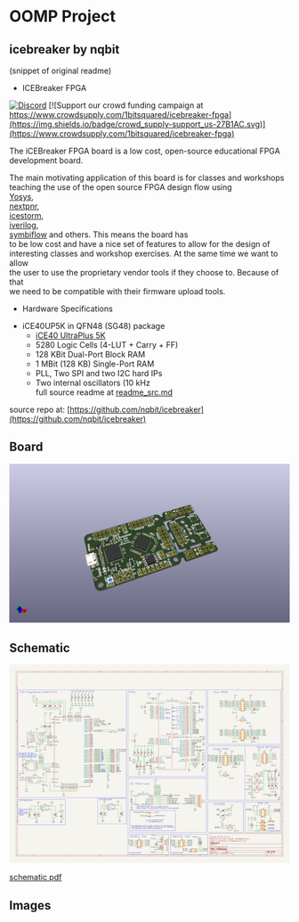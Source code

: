 # OOMP Project  
## icebreaker  by nqbit  
  
(snippet of original readme)  
  
- ICEBreaker FPGA  
  
[![Discord](https://img.shields.io/discord/613131135903596547?logo=discord)](https://discord.gg/P7FYThy) [![Support our crowd funding campaign at https://www.crowdsupply.com/1bitsquared/icebreaker-fpga](https://img.shields.io/badge/crowd_supply-support_us-27B1AC.svg)](https://www.crowdsupply.com/1bitsquared/icebreaker-fpga)  
  
The iCEBreaker FPGA board is a low cost, open-source educational FPGA  
development board.  
  
The main motivating application of this board is for classes and workshops  
teaching the use of the open source FPGA design flow using  
[Yosys](http://www.clifford.at/yosys/),  
[nextpnr](https://github.com/YosysHQ/nextpnr),  
[icestorm](http://www.clifford.at/icestorm/),  
[iverilog](http://iverilog.icarus.com/),  
[symbiflow](https://github.com/SymbiFlow) and others. This means the board has  
to be low cost and have a nice set of features to allow for the design of  
interesting classes and workshop exercises. At the same time we want to allow  
the user to use the proprietary vendor tools if they choose to. Because of that  
we need to be compatible with their firmware upload tools.  
  
- Hardware Specifications  
  
* iCE40UP5K in QFN48 (SG48) package  
  * [iCE40 UltraPlus 5K](http://www.latticesemi.com/-/media/LatticeSemi/Documents/DataSheets/iCE/iCE40-UltraPlus-Family-Data-Sheet.ashx)  
  * 5280 Logic Cells (4-LUT + Carry + FF)  
  * 128 KBit Dual-Port Block RAM  
  * 1 MBit (128 KB) Single-Port RAM  
  * PLL, Two SPI and two I2C hard IPs  
  * Two internal oscillators (10 kHz  
  full source readme at [readme_src.md](readme_src.md)  
  
source repo at: [https://github.com/nqbit/icebreaker](https://github.com/nqbit/icebreaker)  
## Board  
  
[![working_3d.png](working_3d_600.png)](working_3d.png)  
## Schematic  
  
[![working_schematic.png](working_schematic_600.png)](working_schematic.png)  
  
[schematic pdf](working_schematic.pdf)  
## Images  
